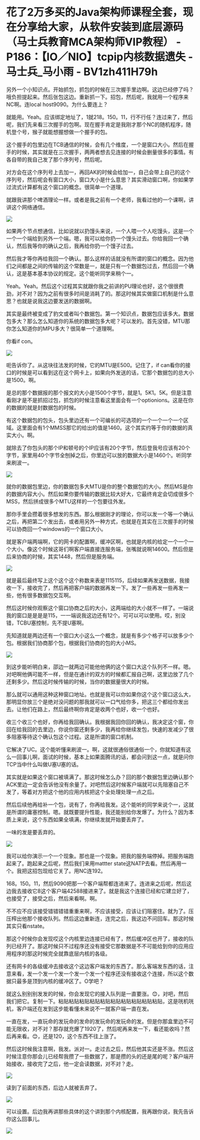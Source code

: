 # 花了2万多买的Java架构师课程全套，现在分享给大家，从软件安装到底层源码（马士兵教育MCA架构师VIP教程） - P186：【IO／NIO】tcpip内核数据遗失 - 马士兵_马小雨 - BV1zh411H79h

另外一个小知识点。开始抓包，抓包的时候在三次握手里边啊。这边已经停了吗？哦负担提起来。然后张包这边。重新抓一下。招包，然后呢，我就用一个程序来NC啊。连local host9090。为什么要连上？

就能用。Yeah。应该绑定地址了，1就218。150。11，行不行任？连过来了，然后呢，我们先来看三次握手的包啊。现在握手肯定是我刚才那个NC的随机程序，随机登个号，猴子就能想握想做一个握手的包。

这个握手的包里边在TCB通信的时候，会有几个维度，一个是窗口大小。然后在握手的时候，其实就是在三次握手，两两者想去见连接的时候会删量很多的事情。有各自带的我自己发了那个序列号，然后呢。

对方会在这个序列号上去加一，再回AK的时候会给加一，自己会带上自己的这个序列号，然后呢会有窗口大小，窗口大小是什么意思？其实滑动窗口啊，你如果学过流式计算都有这个窗口的概念。很简单一个道理。

就跟我讲那个啤酒理论一样。或者是我之前有一个老师，我看过他的一个课啊，讲讲这个网络通信。

![](img/e68d11ffb5582a7b9dbaa3042cdf0d19_1.png)

如果两个节点想通信，比如说就以扔馒头来说，一个人喂一个人吃馒头，这是一个一个一个端给到另外一个端。嗯，我可以给你扔一个馒头过去。你给我回一个确认，然后我等你的确认之后，我再给你扔一个馒子过去。

然后我才等你再给我回一个确认。那么这样的话就没有所谓的窗口的概念。因为他们之间都是之间的传输的这个常数是一，就是只有一个数据包过去，然后回一个确认，这是基本基本协议的规定。这个能听同学来稍个一。

Yeah。Yeah。然后这个过程其实就跟你我之前讲的PU理论也好，这个很很费劲，对不对？因为之前有很多时间是消耗了的。那这时候其实做窗口机制是什么意思？也就是说我这边要发送的数据啊。

其实是最终被变成了豹文或者叫个数据包。第一个知识点，数据包应该多大。数据包多大？那么怎么知道你的系统的数据包多大呢？可以发的。首先没错，MTU那你怎么知道你的MPU多大？很简单一个道理啊。

你看if con。

![](img/e68d11ffb5582a7b9dbaa3042cdf0d19_3.png)

呃告诉你了。从这块往法发的时候，它的MTU是E500。记住了，if can看你的接口的时候是可以看到这在这个网卡上，如果向外发送的话，它那个数据包的总大小是1500。啊。

是总的那个数据报的那个报文的大小是1500个字节，就是1。5K1。5K。但是注意看刚才是不是抓招过包，抓包的时候注意看这里面会有一个optionions。这是在你的数据的就是封数据包的时候。

有这个数据包的包头，包头里边还有一个可编长的可选项的一个一个一个一个区域。这里面会有1个MMSS那它的给出的值是1460。这个其实约等于你的数据的真实大小。啊。

就除去了你包头的那个IP和顿号的个IP应该有20个字节，然后登我号应该有20个字节，家里用40个字节全刨掉之后，你里边可以放的数据大小是1460个。听同学来刷波一。



![](img/e68d11ffb5582a7b9dbaa3042cdf0d19_5.png)

就你的数据包里边，你的数据包多大MTU是你的整个数据包的大小。然后MS是你的数据内容大小。然后如果你要传输的数据比较大好大，它最终肯定会切成很多个MSS，然后拼成很多个MTU这样的一个包要往外发。

那你手里会攒着很多想发的东西。那么根据刚才的理论，你可以发一个等一个确认之后，再把第二个发出去，或者用另外一种方式，也就是在其实在三次握手的时候可以协商回一个windows的一个窗口大小。

就是客户端两端啊，它的网卡的配置啊，缓冲区啊，也就是内核的给定一个一个一个大小。像这个时候这哥们啊客户端直接连服务端，张嘴就说啊14600。然后但是后来协商的时候，其实1448，然后但是服务端。



![](img/e68d11ffb5582a7b9dbaa3042cdf0d19_7.png)

就是最后最终写上这个这个这个称数来表是1115115，后续如果再发送数据，我接收一下，接收完了，然后再把客户端的数据再发一下。发了一些再发一些再发一些，他有很多数据包交互啊。

然后这时候你观察这个窗口协商之后的大小，这两端给的大小就不一样了。一端说我的窗口是是是是115，一一端说我这边还有12个。可可以可以使用。哎，别没错，TCBU塞控制，先不提U塞啊。

先知道就是两边还有一个窗口大小这么一个概念，就是有多少个格子可以放多少个包。根据我们协商那个包，根据我们协商的包的大小MS。



![](img/e68d11ffb5582a7b9dbaa3042cdf0d19_9.png)

到这步能听明白来，邵边一就两边可能他他俩的这个窗口大这个队列不一样。嗯。对吧啊他俩可能不一样，但是在通计的双方的时候都汇报自己啊，这里边放了几个还剩多少。然后这时候传输的时候，当你的数据量很大的时候。

那么就可以通用这种这种窗口地址。也就是我可以你如果你这个这个窗口这么大，那明显你放三个是绝对没问题的那我就可以一口气给你多，把这三个都给你发出去。让他们在路上，然后最终啊你肯定是收两个也好，收一个也好。

收三个收三个也好，你再给我回确认。我根据我回你回的确认，我决定这个窗，你回在给我回的去里边，你说你窗还剩多少，我再给你继续发包，快速的发减少了很多阻塞等待这个确认包这个过程。这是所谓的窗口机制。

它解决了UC。这个能听懂来刷波一。啊，这就很通俗很通俗一个，你就知道有这么一回事儿啊，面试的时候，基本上如果面腾讯的话，都会问到这一点，就是问你TCP当中什么叫做U塞U塞的话。

其实就是如果这个窗口被填满了。那这时候怎么办？回的那个数据包里边确认那个ACK里边一定会告诉他没有余量了。对吧然后这时候客户端就可以先阻塞自己不发了，等着对方把这个他的应用内核把这个全处理处理一点之后。

然后后续他再给补一个包，说有了，你再给我发。这个能听的同学来说个一，这就是所谓的庸塞控制。嗯。就既要提升性能，我还能别给你发爆了。为什么？因为本质上来说，这个东西如果全填满，你继续发就开始要丢弃了。

一味的发是要丢弃的。

![](img/e68d11ffb5582a7b9dbaa3042cdf0d19_11.png)

我可以给你演示一个一个现象。那也是一个现象。把我的服务端停掉。把服务端跑起来了。跑起来之后呢，然后我们来用mattter state这NATP去看。然后再用一个。我把这招包现给它关了。用NC连192。

168。150。11，然后9090把那一个客户端帮都连进来了。连进来之后呢，然后这边我去接收它8这个客户端42588接进来了。就是我这个连接已经和它建立好了，也接受了，接受之后，然后来看啊。啊。

不不应不应该接受错错错错重重来啊，不应该接受，应该让们阻塞住。就为了。压压榨出他那个接收队列。然后这边重新连，连完之后，我这边不问回车。那这时候其实只看nstate。

那这个时候你会发现哎这个内核里边连接已经有了，然后缓冲区也开了，接收的队列已经开了。那这时候只不过程序还没有接受它那数据是不不可能给到你的应用应用程序的那这时候完全就靠底层内核的各级。

还有网卡的各级缓冲去接收这个这边客户端发的东西了。那么客端发东西的话，注意来看，发一个发一个发一个发一个发一个程序还没有接收这个连接，所以这个数据只最多是顶到内核的缓冲区了。O学吧？

就这么别别别发发的时候，你会发现它的接入队列是一直要涨。😊，对吧，然后我们把它。复制一下。粘贴粘贴粘贴粘贴粘贴粘贴粘贴粘贴粘贴粘贴，这是咣机咣机，客户端还在发到这步能看懂未来说不一就客户端一直在发。

一直在发，一直玩命的发玩命的发命的发玩命的发玩命的发。但是你那盒里边不可能无限收，对不对？那存就充爆了1920了，然后呢再来发一下，看还能收吗？然后再来看。😊，还是120，这个东西不往上涨了。

然后这时候我注意啊，我发。派对一。走过去之后，然后他其实还是不涨。然后这时候注意你那会儿已经帮我攒了一些数据了，那是攒的头的还是尾的呢？客户端开始接收，接收完了之后，他一定会读数据，对不对？走。



![](img/e68d11ffb5582a7b9dbaa3042cdf0d19_13.png)

读到了前面的东西，后边人就被丢弃了。

![](img/e68d11ffb5582a7b9dbaa3042cdf0d19_15.png)

可以设置。后边我再讲那些具体的这个讲到那个内核配置，我再跟你说，我先告诉你这么回事儿。

![](img/e68d11ffb5582a7b9dbaa3042cdf0d19_17.png)